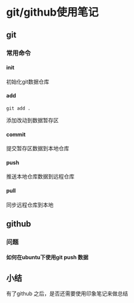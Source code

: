 # git/github使用笔记
## git
### 常用命令
#### init
初始化git数据仓库
#### add
```
git add .
```
添加改动到数据暂存区
#### commit
提交暂存区数据到本地仓库
#### push
推送本地仓库数据到远程仓库
#### pull
同步远程仓库到本地
## github
### 问题
#### 如何在ubuntu下使用git push 数据

## 小结
有了github 之后，是否还需要使用印象笔记来做总结
